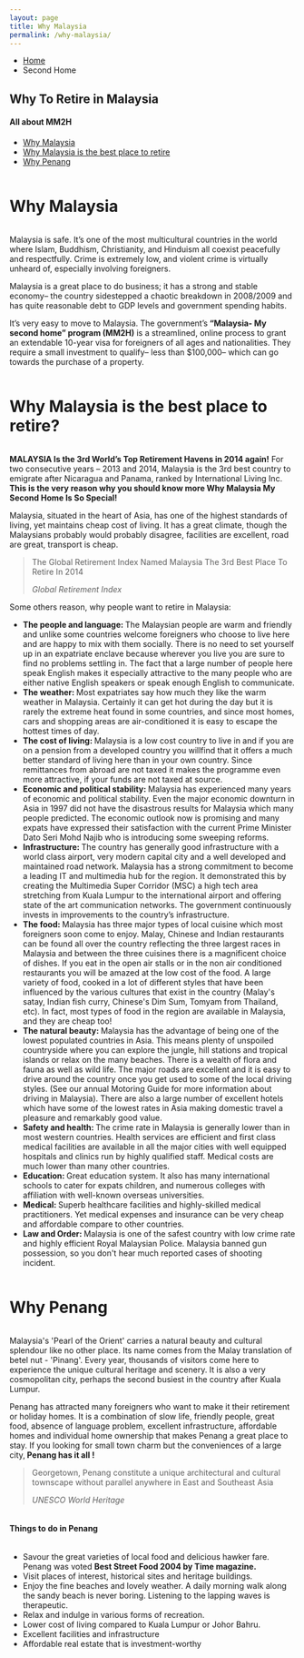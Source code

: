 ```yaml
---
layout: page
title: Why Malaysia
permalink: /why-malaysia/
---
```


<section class="page-header">
   <div class="container">
      <div class="row">
         <div class="col-md-12">
            <ul class="breadcrumb">
               <li><a href="#">Home</a></li>
               <li class="active">Second Home</li>
            </ul>
         </div>
      </div>
      <div class="row">
         <div class="col-md-12">
            <h1>Why To  <strong>Retire in Malaysia </strong></h1>
         </div>
      </div>
   </div>
</section>
<div class="container">
   <div class="row">
      <div class="col-md-3">
         <aside class="sidebar" id="sidebar" data-plugin-sticky data-plugin-options='{"minWidth": 991, "containerSelector": ".container", "padding": {"top": 110}}'>
            <h4 class="heading-primary">All about MM2H</h4>
            <ul class="nav nav-list mb-xl show-bg-active">
               <li class="active"><a data-hash data-hash-offset="85" href="#first">Why Malaysia</a></li>
               <li>
                  <a data-hash data-hash-offset="85" href="#second">Why Malaysia is the best place to retire</a>
               </li>
               <li><a data-hash data-hash-offset="85" href="#third">Why Penang</a></li>
            </ul>
         </aside>
      </div>
      <div class="col-md-9">
         <div id="first" class="mb-sm heading heading-primary heading-border heading-bottom-border" style="display:inline-block;">
            <h1>Why <strong>Malaysia</strong></h1>
         </div>
         <p>Malaysia is safe. It’s one of the most multicultural countries in the world where Islam, Buddhism, Christianity, and Hinduism all coexist peacefully and respectfully. Crime is extremely low, and violent crime is virtually unheard of, especially involving foreigners.
         </p>
         <p>Malaysia is a great place to do business; it has a strong and stable economy– the country sidestepped a chaotic breakdown in 2008/2009 and has quite reasonable debt to GDP levels and government spending habits.</p>
         <p>It’s very easy to move to Malaysia. The government’s<strong class="text-primary"> “Malaysia- My second home” program (MM2H)</strong> is a streamlined, online process to grant an extendable 10-year visa for foreigners of all ages and nationalities.  They require a small investment to qualify– less than $100,000– which can go towards the purchase of a property.</p>
         <div id="second" class="mb-sm heading heading-primary heading-border heading-bottom-border" style="display:inline-block;">
            <h1>Why Malaysia is the  <strong>best place to retire?</strong></h1>
         </div>
         <p><strong class="text-primary">MALAYSIA Is the 3rd World’s Top Retirement Havens in 2014 again!</strong> For two consecutive years – 2013 and 2014, Malaysia is the 3rd best country to emigrate after Nicaragua and Panama, ranked by International Living Inc. <strong class="text-primary">This is the very reason why you should know more Why Malaysia My Second Home Is So Special!</strong></p>
         <p>Malaysia, situated in the heart of Asia, has one of the highest standards of living, yet maintains cheap cost of living. It has a great climate, though the Malaysians probably would probably disagree, facilities are excellent, road are great, transport is cheap. </p>
         <blockquote class="blockquote-primary">
            <p><span class="alternative-font">The Global Retirement Index Named Malaysia The 3rd Best Place To Retire In 2014</span></p>
            <footer><cite title="Source Title">Global Retirement Index</cite></footer>
         </blockquote>
         <p>Some others reason, why people want to retire in Malaysia:</p>
         <ul class="list list-icons list-primary">
            <li data-appear-animation="fadeInUp" data-appear-animation-delay="0" class="appear-animation fadeInUp appear-animation-visible"><i class="fa fa-check"></i><strong class="text-primary">The people and language: </strong>The Malaysian people are warm and friendly and unlike some countries welcome foreigners who choose to live here and are happy to mix with them socially. There is no need to set yourself up in an expatriate enclave because wherever you live you are sure to find no problems settling in. The fact that a large number of people here speak English makes it especially attractive to the many people who are either native English speakers or speak enough English to communicate.</li>
            <li data-appear-animation="fadeInUp" data-appear-animation-delay="0" class="appear-animation fadeInUp appear-animation-visible"><i class="fa fa-check"></i><strong class="text-primary">The weather: </strong>Most expatriates say how much they like the warm weather in Malaysia. Certainly it can get hot during the day but it is rarely the extreme heat found in some countries, and since most homes, cars and shopping areas are air-conditioned it is easy to escape the hottest times of day.</li>
            <li data-appear-animation="fadeInUp" data-appear-animation-delay="0" class="appear-animation fadeInUp appear-animation-visible"><i class="fa fa-check"></i><strong class="text-primary">The cost of living: </strong>Malaysia is a low cost country to live in and if you are on a pension from a developed country you willfind that it offers a much better standard of living here than in your own country. Since remittances from abroad are not taxed it makes the programme even more attractive, if your funds are not taxed at source.</li>
            <li data-appear-animation="fadeInUp" data-appear-animation-delay="0" class="appear-animation fadeInUp appear-animation-visible"><i class="fa fa-check"></i><strong class="text-primary">Economic and political stability: </strong>Malaysia has experienced many years of economic and political stability. Even the major economic downturn in Asia in 1997 did not have the disastrous results for Malaysia which many people predicted. The economic outlook now is promising and many expats have expressed their satisfaction with the current Prime Minister Dato Seri Mohd Najib who is introducing some sweeping reforms.</li>
            <li data-appear-animation="fadeInUp" data-appear-animation-delay="0" class="appear-animation fadeInUp appear-animation-visible"><i class="fa fa-check"></i><strong class="text-primary">Infrastructure: </strong>The country has generally good infrastructure with a world class airport, very modern capital city and a well developed and maintained road network. Malaysia has a strong commitment to become a leading IT and multimedia hub for the region. It demonstrated this by creating the Multimedia Super Corridor (MSC) a high tech area stretching from Kuala Lumpur to the international airport and offering state of the art communication networks. The government continuously invests in improvements to the country’s infrastructure.</li>
            <li data-appear-animation="fadeInUp" data-appear-animation-delay="0" class="appear-animation fadeInUp appear-animation-visible"><i class="fa fa-check"></i><strong class="text-primary">The food: </strong>Malaysia has three major types of local cuisine which most foreigners soon come to enjoy. Malay, Chinese and Indian restaurants can be found all over the country reflecting the three largest races in Malaysia and between the three cuisines there is a magnificent choice of dishes. If you eat in the open air stalls or in the non air conditioned restaurants you will be amazed at the low cost of the food. A large variety of food, cooked in a lot of different styles that have been influenced by the various cultures that exist in the country (Malay's satay, Indian fish curry, Chinese's Dim Sum, Tomyam from Thailand, etc). In fact, most types of food in the region are available in Malaysia, and they are cheap too!</li>
            <li data-appear-animation="fadeInUp" data-appear-animation-delay="0" class="appear-animation fadeInUp appear-animation-visible"><i class="fa fa-check"></i><strong class="text-primary">The natural beauty: </strong>Malaysia has the advantage of being one of the lowest populated countries in Asia. This means plenty of unspoiled countryside where you can explore the jungle, hill stations and tropical islands or relax on the many beaches. There is a wealth of flora and fauna as well as wild life. The major roads are excellent and it is easy to drive around the country once you get used to some of the local driving styles. (See our annual Motoring Guide for more information about driving in Malaysia). There are also a large number of excellent hotels which have some of the lowest rates in Asia making domestic travel a pleasure and remarkably good value.</li>
            <li data-appear-animation="fadeInUp" data-appear-animation-delay="0" class="appear-animation fadeInUp appear-animation-visible"><i class="fa fa-check"></i><strong class="text-primary">Safety and health: </strong>The crime rate in Malaysia is generally lower than in most western countries. Health services are efficient and first class medical facilities are available in all the major cities with well equipped hospitals and clinics run by highly qualified staff. Medical costs are much lower than many other countries. </li>
            <li data-appear-animation="fadeInUp" data-appear-animation-delay="0" class="appear-animation fadeInUp appear-animation-visible"><i class="fa fa-check"></i><strong class="text-primary">Education: </strong>Great education system. It also has many international schools to cater for expats children, and numerous colleges with affiliation with well-known overseas universities. </li>
            <li data-appear-animation="fadeInUp" data-appear-animation-delay="0" class="appear-animation fadeInUp appear-animation-visible"><i class="fa fa-check"></i><strong class="text-primary">Medical: </strong>Superb healthcare facilities and highly-skilled medical practitioners. Yet medical expenses and insurance can be very cheap and affordable compare to other countries. </li>
            <li data-appear-animation="fadeInUp" data-appear-animation-delay="0" class="appear-animation fadeInUp appear-animation-visible"><i class="fa fa-check"></i><strong class="text-primary">Law and Order: </strong>Malaysia is one of the safest country with low crime rate and highly efficient Royal Malaysian Police. Malaysia banned gun possession, so you don't hear much reported cases of shooting incident. </li>
         </ul>
         <!-- <img class="pull-left img-responsive" width="300" height="211" src="img/device.png" alt="Device"> -->
         <div id="third" class="mb-sm heading heading-primary heading-border heading-bottom-border" style="display:inline-block;">
            <h1>Why <strong>Penang</strong></h1>
         </div>
         <p>Malaysia's 'Pearl of the Orient' carries a natural beauty and cultural splendour like no other place. Its name comes from the Malay translation of betel nut - 'Pinang'. Every year, thousands of visitors come here to experience the unique cultural heritage and scenery. It is also a very cosmopolitan city, perhaps the second busiest in the country after Kuala Lumpur.
         </p>
         <p>Penang has attracted many foreigners who want to make it their retirement or holiday homes. It is a combination of slow life, friendly people, great food, absence of language problem, excellent infrastructure, affordable homes and individual home ownership that makes Penang a great place to stay. If you looking for small town charm but the conveniences of a large city,<strong class="text-primary"> Penang has it all !</strong> </p>
         <blockquote class="blockquote-primary">
            <p><span class="alternative-font">Georgetown, Penang constitute a unique architectural and cultural townscape without parallel anywhere in East and Southeast Asia</span></p>
            <footer><cite title="Source Title">UNESCO World Heritage</cite></footer>
         </blockquote>
         <div id="" class="mb-sm heading heading-primary heading-border heading-bottom-border" style="display:inline-block;">
            <h4>Things to do in <strong>Penang</strong></h4>
         </div>
         <ul class="list list-icons list-primary">
         <li data-appear-animation="fadeInUp" data-appear-animation-delay="0" class="appear-animation fadeInUp appear-animation-visible"><i class="fa fa-check"></i>
            Savour the great varieties of local food and delicious hawker fare. Penang was voted <strong class="text-primary">Best Street Food 2004 by Time magazine. </strong>
         </li>
         <li data-appear-animation="fadeInUp" data-appear-animation-delay="0" class="appear-animation fadeInUp appear-animation-visible"><i class="fa fa-check"></i>
            Visit places of interest, historical sites and heritage buildings. </strong>
         </li>
         <li data-appear-animation="fadeInUp" data-appear-animation-delay="0" class="appear-animation fadeInUp appear-animation-visible"><i class="fa fa-check"></i>
            Enjoy the fine beaches and lovely weather. A daily morning walk along the sandy beach is never boring. Listening to the lapping waves is therapeutic. </strong>
         </li>
         <li data-appear-animation="fadeInUp" data-appear-animation-delay="0" class="appear-animation fadeInUp appear-animation-visible"><i class="fa fa-check"></i>
            Relax and indulge in various forms of recreation.</strong>
         </li>
         <li data-appear-animation="fadeInUp" data-appear-animation-delay="0" class="appear-animation fadeInUp appear-animation-visible"><i class="fa fa-check"></i>
            Lower cost of living compared to Kuala Lumpur or Johor Bahru.</strong>
         </li>
         <li data-appear-animation="fadeInUp" data-appear-animation-delay="0" class="appear-animation fadeInUp appear-animation-visible"><i class="fa fa-check"></i>
            Excellent facilities and infrastructure</strong>
         </li>
         <li data-appear-animation="fadeInUp" data-appear-animation-delay="0" class="appear-animation fadeInUp appear-animation-visible"><i class="fa fa-check"></i>
            Affordable real estate that is investment-worthy</strong>
         </li>
      </div>
   </div>
</div>
